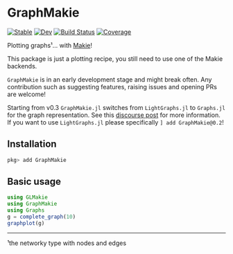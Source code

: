 # GraphMakie

[![Stable](https://img.shields.io/badge/docs-stable-blue.svg)](http://graph.makie.org/stable)
[![Dev](https://img.shields.io/badge/docs-dev-blue.svg)](http://graph.makie.org/dev/)
[![Build Status](https://github.com/MakieOrg/GraphMakie.jl/workflows/CI/badge.svg)](https://github.com/MakieOrg/GraphMakie.jl/actions)
[![Coverage](https://codecov.io/gh/MakieOrg/GraphMakie.jl/branch/master/graph/badge.svg)](https://codecov.io/gh/MakieOrg/GraphMakie.jl)

Plotting graphs¹... with [Makie](https://github.com/MakieOrg/Makie.jl)!

This package is just a plotting recipe, you still need to use one of the Makie backends.

`GraphMakie` is in an early development stage and might break often. Any
contribution such as suggesting features, raising issues and opening PRs are
welcome!

Starting from v0.3 `GraphMakie.jl` switches from `LightGraphs.jl` to `Graphs.jl` for the graph representation. See this [discourse post](https://discourse.julialang.org/t/lightgraphs-jl-transition/69526/17) for more information. If you want to use `LightGraphs.jl` please specifically `] add GraphMakie@0.2`!

## Installation
``` julia
pkg> add GraphMakie
```

## Basic usage
```julia
using GLMakie
using GraphMakie
using Graphs
g = complete_graph(10)
graphplot(g)
```

----------------------------
¹the networky type with nodes and edges
